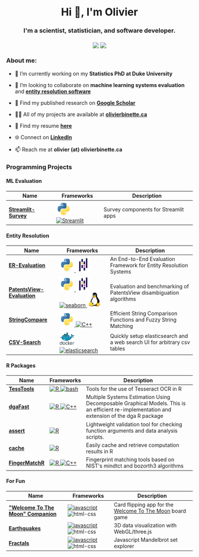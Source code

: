 <h1 align="center">Hi 👋, I'm Olivier</h1>
<h3 align="center">I'm a scientist, statistician, and software developer.</h3>
<h5 align="center"><a href="https://github.com/OlivierBinette?language=&page=1&q=&sort=stargazers&tab=repositories&type=public"><img align="center" href="https://github.com/OlivierBinette?language=&page=1&q=&sort=stargazers&tab=repositories&type=public" src="https://img.shields.io/badge/%E2%AD%90-Leave%20a%20star-brightgreen?style=for-the-badge"></a><span> </span><a href="https://github.com/sponsors/olivierbinette"><img align="center" href="https://github.com/sponsors/olivierbinette" src="https://img.shields.io/badge/❤️-Sponsor%20me-ff69b4?style=for-the-badge"> </a></h5>

<h3 align="left">About me:</h3>

- 🔭 I’m currently working on my **Statistics PhD at Duke University**

- 👯 I’m looking to collaborate on **machine learning systems evaluation** and [**entity resolution software**](https://github.com/olivierBinette/stringcompare)

- 📜 Find my published research on [**Google Scholar**](https://scholar.google.com/citations?user=c1jTnkUAAAAJ&hl=en)

- 👨‍💻 All of my projects are available at [**olivierbinette.ca**](https://olivierbinette.ca/)

- 📑 Find my resume [**here**](https://github.com/OlivierBinette/OlivierBinette/raw/main/Resume_Olivier_Binette.pdf)

- 🌐 Connect on [**LinkedIn**](https://www.linkedin.com/in/olivier-binette/)

- 📫 Reach me at **olivier (at) olivierbinette.ca**


<!--
<h3 align="left">Languages and Tools</h3>
<p align="left"> 
  <a href="https://www.linux.org/" target="_blank" rel="noreferrer"> <img src="https://raw.githubusercontent.com/devicons/devicon/master/icons/linux/linux-original.svg" alt="linux" width="40" height="40"/> </a> 
 <a href="https://www.r-project.org/" target="_blank" rel="noreferrer"> <img src="https://www.r-project.org/Rlogo.png" alt="R" width="40" height="40"/> </a> 
 <a href="https://www.python.org" target="_blank" rel="noreferrer"> <img src="https://raw.githubusercontent.com/devicons/devicon/master/icons/python/python-original.svg" alt="python" width="40" height="40"/> </a> 
  <a href="" target="_blank" rel="noreferrer"> <img src="https://raw.githubusercontent.com/isocpp/logos/master/cpp_logo.png" alt="C++" width="40" height="40"/> </a> 
 <a href="https://scikit-learn.org/" target="_blank" rel="noreferrer"> <img src="https://upload.wikimedia.org/wikipedia/commons/0/05/Scikit_learn_logo_small.svg" alt="scikit_learn" width="40" height="40"/> </a> 
 <a href="https://seaborn.pydata.org/" target="_blank" rel="noreferrer"> <img src="https://seaborn.pydata.org/_images/logo-mark-lightbg.svg" alt="seaborn" width="40" height="40"/> </a>
 <a href="https://pandas.pydata.org/" target="_blank" rel="noreferrer"> <img src="https://raw.githubusercontent.com/devicons/devicon/2ae2a900d2f041da66e950e4d48052658d850630/icons/pandas/pandas-original.svg" alt="pandas" width="40" height="40"/> </a> 
 <a href="https://www.gnu.org/software/bash/" target="_blank" rel="noreferrer"> <img src="https://www.vectorlogo.zone/logos/gnu_bash/gnu_bash-icon.svg" alt="bash" width="40" height="40"/> </a> 
 <a href="https://www.docker.com/" target="_blank" rel="noreferrer"> <img src="https://raw.githubusercontent.com/devicons/devicon/master/icons/docker/docker-original-wordmark.svg" alt="docker" width="40" height="40"/> </a> 
 <a href="https://git-scm.com/" target="_blank" rel="noreferrer"> <img src="https://www.vectorlogo.zone/logos/git-scm/git-scm-icon.svg" alt="git" width="40" height="40"/> </a> 
 <a href="https://www.arduino.cc/" target="_blank" rel="noreferrer"> <img src="https://cdn.worldvectorlogo.com/logos/arduino-1.svg" alt="arduino" width="40" height="40"/> </a> 
 <a href="https://www.elastic.co/"> <img src="https://brandslogos.com/wp-content/uploads/images/large/elastic-elasticsearch-logo.png" width="40" alt="elasticsearch"/> </a>
<a> <img src="https://upload.wikimedia.org/wikipedia/commons/thumb/1/10/CSS3_and_HTML5_logos_and_wordmarks.svg/2560px-CSS3_and_HTML5_logos_and_wordmarks.svg.png" width="60" alt="html-css"/> </a>
<a href="https://www.javascript.com/"> <img src="https://upload.wikimedia.org/wikipedia/commons/6/6a/JavaScript-logo.png" width="35" alt="javascript"/> </a>
-->

### Programming Projects

#### ML Evaluation
| Name  | Frameworks | Description |
| ------------- | ------------- | ------------- |
| [**Streamlit-Survey**](https://github.com/Valires/Streamlit-Survey)  | <a href="https://www.python.org" target="_blank" rel="noreferrer"> <img src="https://raw.githubusercontent.com/devicons/devicon/master/icons/python/python-original.svg" alt="python" width="40" height="40"/> </a>  <a href="https://pandas.pydata.org/" target="_blank" rel="noreferrer"> <a href="https://www.streamlit.io" target="_blank" rel="noreferrer"> <img src="https://avatars.githubusercontent.com/u/45109972?s=200&v=4" alt="Streamlit" width="40" height="40"/> </a>   |    Survey components for Streamlit apps   |


#### Entity Resolution
| Name  | Frameworks | Description |
| ------------- | ------------- | ------------- |
| [**ER-Evaluation**](https://github.com/OlivierBinette/ER-Evaluation)  | <a href="https://www.python.org" target="_blank" rel="noreferrer"> <img src="https://raw.githubusercontent.com/devicons/devicon/master/icons/python/python-original.svg" alt="python" width="40" height="40"/> </a>  <a href="https://pandas.pydata.org/" target="_blank" rel="noreferrer"> <img src="https://raw.githubusercontent.com/devicons/devicon/2ae2a900d2f041da66e950e4d48052658d850630/icons/pandas/pandas-original.svg" alt="pandas" width="40" height="40"/> </a>   |   An End-to-End Evaluation Framework for Entity Resolution Systems  |
| [**PatentsView-Evaluation**](https://github.com/PatentsView/PatentsView-Evaluation/)  | <a href="https://www.python.org" target="_blank" rel="noreferrer"> <img src="https://raw.githubusercontent.com/devicons/devicon/master/icons/python/python-original.svg" alt="python" width="40" height="40"/> </a>  <a href="https://pandas.pydata.org/" target="_blank" rel="noreferrer"> <img src="https://raw.githubusercontent.com/devicons/devicon/2ae2a900d2f041da66e950e4d48052658d850630/icons/pandas/pandas-original.svg" alt="pandas" width="40" height="40"/> </a>  <a href="https://seaborn.pydata.org/" target="_blank" rel="noreferrer"> <img src="https://seaborn.pydata.org/_images/logo-mark-lightbg.svg" alt="seaborn" width="40" height="40"/> </a><a href="https://www.linux.org/" target="_blank" rel="noreferrer"> <img src="https://raw.githubusercontent.com/devicons/devicon/master/icons/linux/linux-original.svg" alt="linux" width="40" height="40"/> </a>   |  Evaluation and benchmarking of PatentsView disambiguation algorithms |
| [**StringCompare**](https://github.com/olivierBinette/stringcompare)  | <a href="https://www.python.org" target="_blank" rel="noreferrer"> <img src="https://raw.githubusercontent.com/devicons/devicon/master/icons/python/python-original.svg" alt="python" width="40" height="40"/> </a> <a href="" target="_blank" rel="noreferrer"> <img src="https://raw.githubusercontent.com/isocpp/logos/master/cpp_logo.png" alt="C++" width="40" height="40"/> </a>  |  Efficient String Comparison Functions and Fuzzy String Matching   |
| [**CSV-Search**](https://github.com/OlivierBinette/csv-search) | <a href="https://www.docker.com/" target="_blank" rel="noreferrer"> <img src="https://raw.githubusercontent.com/devicons/devicon/master/icons/docker/docker-original-wordmark.svg" alt="docker" width="40" height="40"/> </a> <a href="https://www.elastic.co/"> <img src="https://brandslogos.com/wp-content/uploads/images/large/elastic-elasticsearch-logo.png" width="40" alt="elasticsearch"/> </a> | Quickly setup elasticsearch and a web search UI for arbitrary csv tables|

#### R Packages
| Name  | Frameworks | Description |
| ------------- | ------------- | ------------- |
| [**TessTools**](https://github.com/OlivierBinette/TessTools) |  <a href="https://www.r-project.org/" target="_blank" rel="noreferrer"> <img src="https://www.r-project.org/Rlogo.png" alt="R" width="40" height="40"/> </a> <a href="https://www.gnu.org/software/bash/" target="_blank" rel="noreferrer"> <img src="https://www.vectorlogo.zone/logos/gnu_bash/gnu_bash-icon.svg" alt="bash" width="40" height="40"/> </a>  |  Tools for the use of Tesseract OCR in R |
| [**dgaFast**](https://github.com/olivierBinette/dgaFast) | <a href="https://www.r-project.org/" target="_blank" rel="noreferrer"> <img src="https://www.r-project.org/Rlogo.png" alt="R" width="40" height="40"/> </a> <a href="" target="_blank" rel="noreferrer"> <img src="https://raw.githubusercontent.com/isocpp/logos/master/cpp_logo.png" alt="C++" width="40" height="40"/> </a> | Multiple Systems Estimation Using Decomposable Graphical Models. This is an efficient re-implementation and extension of the dga R package |
| [**assert**](https://github.com/OlivierBinette/assert) |  <a href="https://www.r-project.org/" target="_blank" rel="noreferrer"> <img src="https://www.r-project.org/Rlogo.png" alt="R" width="40" height="40"/> </a> |  Lightweight validation tool for checking function arguments and data analysis scripts. |
| [**cache**](https://github.com/OlivierBinette/cache) |<a href="https://www.r-project.org/" target="_blank" rel="noreferrer"> <img src="https://www.r-project.org/Rlogo.png" alt="R" width="40" height="40"/> </a>|  Easily cache and retrieve computation results in R |
| [**FingerMatchR**](https://github.com/OlivierBinette/fingermatchR) | <a href="https://www.r-project.org/" target="_blank" rel="noreferrer"> <img src="https://www.r-project.org/Rlogo.png" alt="R" width="40" height="40"/> </a> <a href="" target="_blank" rel="noreferrer"> <img src="https://raw.githubusercontent.com/isocpp/logos/master/cpp_logo.png" alt="C++" width="40" height="40"/> </a> |  Fingerprint matching tools based on NIST's mindtct and bozorth3 algorithms |

#### For Fun

| Name  | Frameworks | Description |
| ------------- | ------------- | ------------- |
| [**"Welcome To The Moon" Companion**](https://github.com/OlivierBinette/welcome-to-the-moon-card-flipper) | <a href="https://www.javascript.com/"> <img src="https://upload.wikimedia.org/wikipedia/commons/6/6a/JavaScript-logo.png" width="35" alt="javascript"/> </a> <a> <img src="https://upload.wikimedia.org/wikipedia/commons/thumb/1/10/CSS3_and_HTML5_logos_and_wordmarks.svg/2560px-CSS3_and_HTML5_logos_and_wordmarks.svg.png" width="60" alt="html-css"/> </a> | Card flipping app for the [Welcome To The Moon](https://boardgamegeek.com/boardgame/339789/welcome-moon) board game |
| **[Earthquakes](https://github.com/OlivierBinette/earthquakes)**| <a href="https://www.javascript.com/"> <img src="https://upload.wikimedia.org/wikipedia/commons/6/6a/JavaScript-logo.png" width="35" alt="javascript"/> </a> <a> <img src="https://upload.wikimedia.org/wikipedia/commons/thumb/1/10/CSS3_and_HTML5_logos_and_wordmarks.svg/2560px-CSS3_and_HTML5_logos_and_wordmarks.svg.png" width="60" alt="html-css"/> </a> | 3D data visualization with WebGL/three.js|
 | [**Fractals**](https://github.com/OlivierBinette/Fractals)| <a href="https://www.javascript.com/"> <img src="https://upload.wikimedia.org/wikipedia/commons/6/6a/JavaScript-logo.png" width="35" alt="javascript"/> </a> <a> <img src="https://upload.wikimedia.org/wikipedia/commons/thumb/1/10/CSS3_and_HTML5_logos_and_wordmarks.svg/2560px-CSS3_and_HTML5_logos_and_wordmarks.svg.png" width="60" alt="html-css"/> </a> | Javascript Mandelbrot set explorer|

<!--
</p>
<h3 align="left">Statistics:</h3>

<p><img align="left" src="https://github-readme-stats.vercel.app/api/top-langs?username=olivierbinette&show_icons=true&locale=en&layout=compact&hide_rank=true&count_private=true&hide=html,JavaScript,TeX,CSS,Java,SCSS" alt="olivierbinette" /><img align="center" src="https://github-readme-stats.vercel.app/api?username=olivierbinette&show_icons=true&locale=en" alt="olivierbinette" /></p>
-->
